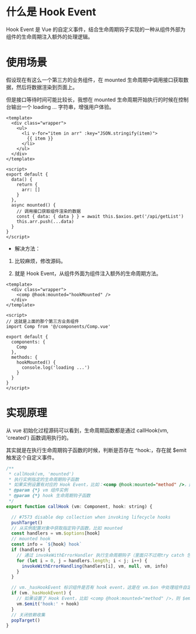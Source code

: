# 什么是 Hook Event

Hook Event 是 Vue 的自定义事件，结合生命周期钩子实现的一种从组件外部为组件的生命周期注入额外的处理逻辑。


# 使用场景

假设现在有这么一个第三方的业务组件，在 mounted 生命周期中调用接口获取数据，然后将数据渲染到页面上。

但是接口等待时间可能比较长，我想在 mounted 生命周期开始执行的时候在控制台输出一个 loading ... 字符串，增强用户体验。

```vue
<template>
  <div class="wrapper">
    <ul>
      <li v-for="item in arr" :key="JSON.stringify(item)">
        {{ item }}
      </li>
    </ul>
  </div>
</template>

<script>
export default {
  data() {
    return {
      arr: []
    }
  },
  async mounted() {
    // 调用接口获取组件渲染的数据
    const { data: { data } } = await this.$axios.get('/api/getList')
    this.arr.push(...data)
  }
}
</script>

```

- 解决方法：

1. 比较麻烦，修改源码。

2. 就是 Hook Event，从组件外面为组件注入额外的生命周期方法。

```vue
<template>
  <div class="wrapper">
    <comp @hook:mounted="hookMounted" />
  </div>
</template>

<script>
// 这就是上面的那个第三方业务组件
import Comp from '@/components/Comp.vue'

export default {
  components: {
    Comp
  },
  methods: {
    hookMounted() {
      console.log('loading ...')
    }
  }
}
</script>
```


# 实现原理

从 vue 初始化过程源码可以看到，生命周期函数都是通过 callHook(vm, 'created') 函数调用执行的。

其实就是在执行生命周期钩子函数的时候，判断是否存在 ^hook:，存在就 $emit 触发这个自定义事件。

```js
/**
 * callHook(vm, 'mounted')
 * 执行实例指定的生命周期钩子函数
 * 如果实例设置有对应的 Hook Event，比如：<comp @hook:mounted="method" />，执行完生命周期函数之后，触发该事件的执行
 * @param {*} vm 组件实例
 * @param {*} hook 生命周期钩子函数
 */
export function callHook (vm: Component, hook: string) {

  // #7573 disable dep collection when invoking lifecycle hooks
  pushTarget()
  // 从实例配置对象中获取指定钩子函数，比如 mounted
  const handlers = vm.$options[hook]
  // mounted hook
  const info = `${hook} hook`
  if (handlers) {
    // 通过 invokeWithErrorHandler 执行生命周期钩子（里面只不过用try catch 包裹了一下，便于错误捕获）
    for (let i = 0, j = handlers.length; i < j; i++) {
      invokeWithErrorHandling(handlers[i], vm, null, vm, info)
    }
  }

  // vm._hasHookEvent 标识组件是否有 hook event，这是在 vm.$on 中处理组件自定义事件时设置的
  if (vm._hasHookEvent) {
    // 如果设置了 Hook Event，比如 <comp @hook:mounted="method" />，则 $emit 触发该事件
    vm.$emit('hook:' + hook)
  }
  // 关闭依赖收集
  popTarget()
}
```